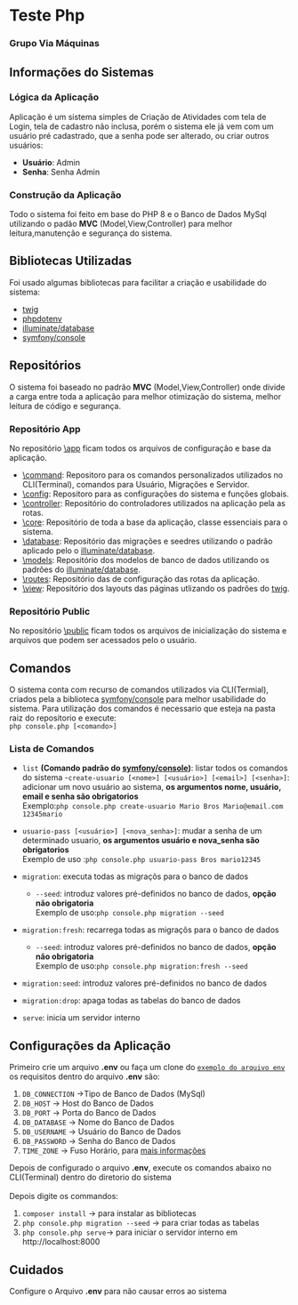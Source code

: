 # Teste Php
### Grupo Via Máquinas

## Informações do Sistemas
### Lógica da Aplicação
Aplicação é um sistema simples de Criação de Atividades com tela de Login, tela de cadastro não inclusa, porém o sistema ele já vem com um usuário pré cadastrado, que a senha pode ser alterado, ou criar outros usuários:

- **Usuário**: Admin
- **Senha**: Senha Admin

### Construção da Aplicação
Todo o sistema foi feito em base do PHP 8 e o Banco de Dados MySql utilizando o padão **MVC** (Model,View,Controller) para melhor leitura,manutenção e segurança do sistema.

## Bibliotecas Utilizadas
Foi usado algumas bibliotecas para facilitar a criação e usabilidade do sistema:
 - [twig](https://twig.symfony.com/)
 - [phpdotenv](https://github.com/vlucas/phpdotenv)
 - [illuminate/database](https://github.com/illuminate/database)
 - [symfony/console](https://symfony.com/doc/current/components/console)
 
## Repositórios
O sistema foi baseado no padrão **MVC** (Model,View,Controller) onde divide a carga entre toda a aplicação para melhor otimização do sistema, melhor leitura de código e segurança.
 
### Repositório App
No repositório [\app](https://github.com/Elanio-Bros/Teste-php-via-maquinas/tree/main/app) ficam todos os arquivos de configuração e base da aplicação.

- [\command](https://github.com/Elanio-Bros/Teste-php-via-maquinas/tree/main/app/command): Repositoro para os comandos personalizados utilizados no CLI(Terminal), comandos para Usuário, Migrações e Servidor.
- [\config](https://github.com/Elanio-Bros/Teste-php-via-maquinas/tree/main/app/config): Repositoro para as configurações do sistema e funções globais.
- [\controller](https://github.com/Elanio-Bros/Teste-php-via-maquinas/tree/main/app/controller): Repositório do controladores utilizados na aplicação pela as rotas.
- [\core](https://github.com/Elanio-Bros/Teste-php-via-maquinas/tree/main/app/core): Repositório de toda a base da aplicação, classe essenciais para o sistema.
- [\database](https://github.com/Elanio-Bros/Teste-php-via-maquinas/tree/main/app/database): Repositório das migrações e seedres utilizando o padrão aplicado pelo o [illuminate/database](https://github.com/illuminate/database).
- [\models](https://github.com/Elanio-Bros/Teste-php-via-maquinas/tree/main/app/models): Repositório dos modelos de banco de dados utilizando os padrões do [illuminate/database](https://github.com/illuminate/database).
- [\routes](https://github.com/Elanio-Bros/Teste-php-via-maquinas/tree/main/app/models): Repositório das de configuração das rotas da  aplicação.
- [\view](https://github.com/Elanio-Bros/Teste-php-via-maquinas/tree/main/app/models): Repositório dos layouts das páginas utlizando os padrões do [twig](https://twig.symfony.com/).

### Repositório Public
No repositório [\public](https://github.com/Elanio-Bros/Teste-php-via-maquinas/tree/main/public) ficam todos os arquivos de inicialização do sistema e arquivos que podem ser acessados pelo o usuário.

## Comandos
O sistema conta com recurso de comandos utilizados via CLI(Termial), criados pela a biblioteca 
[symfony/console](https://symfony.com/doc/current/components/console) para melhor usabilidade do sistema. Para utilização dos comandos é necessario que esteja na pasta raiz do repositorio e execute:<br>
`php console.php [<comando>]`

### Lista de Comandos
- `list` **(Comando padrão do [symfony/console](https://symfony.com/doc/current/components/console))**:  listar todos os comandos do sistema
-`create-usuario [<nome>] [<usuário>] [<email>] [<senha>]`: adicionar um novo usuário ao sistema, **os argumentos nome, usuário, email e senha são obrigatorios**<br>
Exemplo:`php console.php create-usuario Mario Bros Mario@email.com 12345mario`

- `usuario-pass [<usuário>] [<nova_senha>]`: mudar a senha de um determinado usuario, **os argumentos usuário e nova_senha são obrigatorios**<br>
Exemplo de uso :`php console.php usuario-pass Bros mario12345`

- `migration`: executa todas as migraçõs para o banco de dados
    - `--seed`: introduz valores pré-definidos no banco de dados, **opção não obrigatoria**<br>
    Exemplo de uso:`php console.php migration --seed`
    
- `migration:fresh`: recarrega todas as migraçõs para o banco de dados
    - `--seed`: introduz valores pré-definidos no banco de dados, **opção não obrigatoria**<br>
    Exemplo de uso:`php console.php migration:fresh --seed`
    
- `migration:seed`: introduz valores pré-definidos no banco de dados

- `migration:drop`: apaga todas as tabelas do banco de dados

- `serve`: inicia um servidor interno

## Configurações da Aplicação
Primeiro crie um arquivo **.env** ou faça um clone do [`exemplo do arquivo env`](https://github.com/Elanio-Bros/Teste-php-via-maquinas/blob/main/.env.example) os requisitos dentro do arquivo **.env** são:
1. `DB_CONNECTION` ->Tipo de Banco de Dados (MySql)
2. `DB_HOST` -> Host do Banco de Dados
3. `DB_PORT` -> Porta do Banco de Dados
4. `DB_DATABASE` -> Nome do Banco de Dados
5. `DB_USERNAME` -> Usuário do Banco de Dados
6. `DB_PASSWORD` -> Senha do Banco de Dados
7. `TIME_ZONE` -> Fuso Horário, para [mais informações](https://www.php.net/manual/pt_BR/timezones.php)

Depois de configurado o arquivo **.env**, execute os comandos abaixo no CLI(Terminal) dentro do diretorio do sistema
<br><br>
Depois digite os commandos:
1. `composer install` -> para instalar as bibliotecas
2. `php console.php migration --seed` -> para criar todas as tabelas 
3. `php console.php serve`-> para iniciar o servidor interno em http://localhost:8000

## Cuidados
Configure o Arquivo **.env** para não causar erros ao sistema
